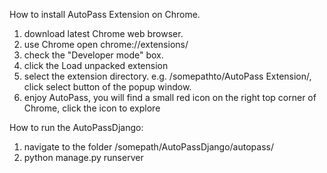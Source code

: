 How to install AutoPass Extension on Chrome.

1. download latest Chrome web browser.
2. use Chrome open chrome://extensions/
3. check the "Developer mode" box.
4. click the Load unpacked extension
5. select the extension directory. e.g. /somepathto/AutoPass Extension/, click select button of the popup window.
6. enjoy AutoPass, you will find a small red icon on the right top corner of Chrome, click the icon to explore

How to run the AutoPassDjango:
1. navigate to the folder /somepath/AutoPassDjango/autopass/
2. python manage.py runserver

